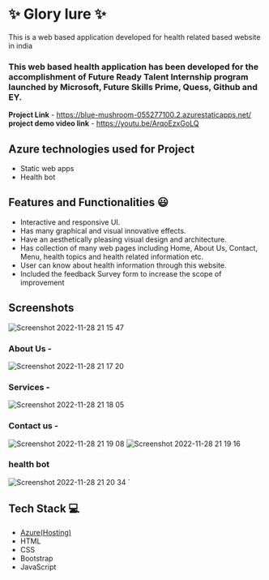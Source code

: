 # ✨  Glory lure ✨

This is a web based application developed for health related based website in india

### This web based health application has been developed for the accomplishment of Future Ready Talent Internship program launched by Microsoft, Future Skills Prime, Quess, Github and EY.


**Project Link** - https://blue-mushroom-055277100.2.azurestaticapps.net/
**project demo video link** - https://youtu.be/ArqoEzxGoLQ

## Azure technologies used for Project

- Static web apps
- Health bot

## Features and Functionalities 😃

- Interactive and responsive UI.
- Has many graphical and visual innovative effects.
- Have an aesthetically pleasing visual design and architecture.
- Has collection of many web pages including Home, About Us, Contact, Menu, health topics and health related information etc.
- User can know about health information through this website.
- Included the feedback Survey form to increase the scope of improvement 

## Screenshots




   ![Screenshot 2022-11-28 21 15 47](https://user-images.githubusercontent.com/118805291/204320790-d6b00e09-b6aa-40c4-b4a6-6d30ece3dc19.png)


### About Us -


![Screenshot 2022-11-28 21 17 20](https://user-images.githubusercontent.com/118805291/204320928-8e317017-3925-4e16-ae1b-be33d2c573bc.png)

### Services -

![Screenshot 2022-11-28 21 18 05](https://user-images.githubusercontent.com/118805291/204321105-d150243c-91f7-4736-8258-d6eb24e24136.png)


### Contact us -

![Screenshot 2022-11-28 21 19 08](https://user-images.githubusercontent.com/118805291/204321326-a15d1706-0c78-4609-be88-c9f4b34357dd.png)
![Screenshot 2022-11-28 21 19 16](https://user-images.githubusercontent.com/118805291/204321432-0c535ebf-a07b-42db-ad4b-ca0da30a2bb8.png)


### health bot


![Screenshot 2022-11-28 21 20 34](https://user-images.githubusercontent.com/118805291/204321603-c01d7a04-9a53-42b5-b3f2-81d2763302d3.png)
`

## Tech Stack 💻

- [Azure(Hosting)](https://azure.microsoft.com/en-in/features/azure-portal/)
- HTML
- CSS
- Bootstrap
- JavaScript
